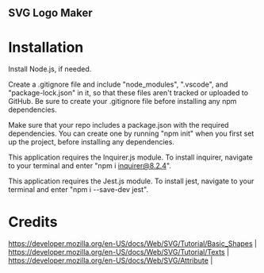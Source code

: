 ## SVG Logo Maker

# Installation
Install Node.js, if needed.   

Create a .gitignore file and include "node_modules", ".vscode", and "package-lock.json" in it, so that these files aren't tracked or uploaded to GitHub. Be sure to create your .gitignore file before installing any npm dependencies.   

Make sure that your repo includes a package.json with the required dependencies. You can create one by running "npm init" when you first set up the project, before installing any dependencies.   

This application requires the Inquirer.js module. To install inquirer, navigate to your terminal and enter "npm i inquirer@8.2.4".  

This application requires the Jest.js module. To install jest, navigate to your terminal and enter "npm i --save-dev jest".  

# Credits
https://developer.mozilla.org/en-US/docs/Web/SVG/Tutorial/Basic_Shapes | https://developer.mozilla.org/en-US/docs/Web/SVG/Tutorial/Texts | https://developer.mozilla.org/en-US/docs/Web/SVG/Attribute |